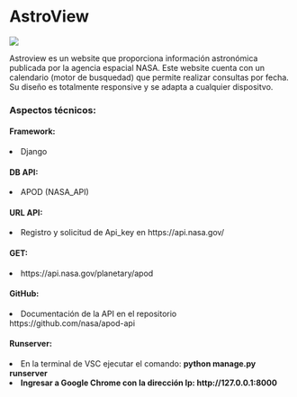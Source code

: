 
<caption>
    <div class="container" style="text-aling:center";>
        <h1>AstroView</h1>
    </div>
</caption>

<section>
<div class="container">
    <img src="https://github.com/user-attachments/assets/bdf0e7d8-1a35-4fe2-b982-04614309f3da">
</div>   
<div class="container">
    <p>Astroview es un website que proporciona información astronómica publicada por la agencia espacial NASA. Este website cuenta con un calendario (motor de busquedad) que permite realizar consultas por fecha. Su diseño es totalmente responsive y se adapta a cualquier dispositvo.</p>
</div>

<div class="container">
    <h3>Aspectos técnicos:</h3>
</div>

<div class="container">
    <h4>Framework:</h4>
        <li>Django</li>
</div>
<div class="container">
    <h4>DB API:</h4>
        <li>APOD (NASA_API)</li>
</div>
<div class="container">
    <h4>URL API:</h4>
        <li>Registro y solicitud de Api_key en https://api.nasa.gov/</li>
</div>

<div class="container">
    <h4>GET:</h4>
        <li>https://api.nasa.gov/planetary/apod</li>
</div>

<div class="container">
    <h4>GitHub:</h4>
        <li>Documentación de la API en el repositorio https://github.com/nasa/apod-api </li>
</div>
</section>

<footer>
<div class="container">
    <h4>Runserver:</h4>
</div>

<div class="container">
    <li>En la terminal de VSC ejecutar el comando: <b>python manage.py runserver </li> 
    <li>Ingresar a Google Chrome con la dirección Ip: http://127.0.0.1:8000 </li>
</div>
</footer>






